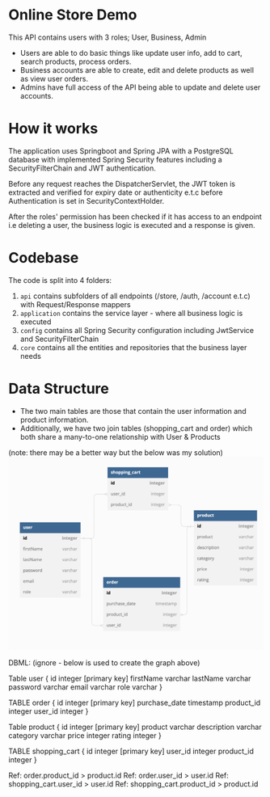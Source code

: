 # Online Store Demo
This API contains users with 3 roles; User, Business, Admin
* Users are able to do basic things like update user info, add to cart, search products, process orders.
* Business accounts are able to create, edit and delete products as well as view user orders.
* Admins have full access of the API being able to update and delete user accounts.

# How it works
The application uses Springboot and Spring JPA with a PostgreSQL database with implemented Spring Security features including a SecurityFilterChain and JWT authentication.

Before any request reaches the DispatcherServlet, the JWT token is extracted and verified for expiry date or authenticity e.t.c before Authentication is set in SecurityContextHolder.

After the roles' permission has been checked if it has access to an endpoint i.e deleting a user, the business logic is executed and a response is given.

# Codebase
The code is split into 4 folders:
1. `api` contains subfolders of all endpoints (/store, /auth, /account e.t.c) with Request/Response mappers
2. `application` contains the service layer - where all business logic is executed
3. `config` contains all Spring Security configuration including JwtService and SecurityFilterChain
4. `core` contains all the entities and repositories that the business layer needs

# Data Structure
* The two main tables are those that contain the user information and product information.
* Additionally, we have two join tables (shopping_cart and order) which both share a many-to-one relationship with User & Products

(note: there may be a better way but the below was my solution)
![](data%20structure.png)

DBML: (ignore - below is used to create the graph above)

Table user {
id integer [primary key]
firstName varchar
lastName varchar
password varchar
email varchar
role varchar
}

TABLE order {
id integer [primary key]
purchase_date timestamp
product_id integer
user_id integer
}

Table product {
id integer [primary key]
product varchar
description varchar
category varchar
price integer
rating integer
}

TABLE shopping_cart {
id integer [primary key]
user_id integer
product_id integer
}

Ref: order.product_id > product.id
Ref: order.user_id > user.id
Ref: shopping_cart.user_id > user.id
Ref: shopping_cart.product_id > product.id